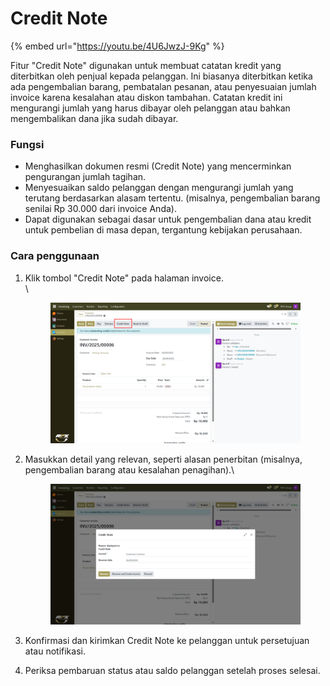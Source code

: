 # Credit Note

{% embed url="https://youtu.be/4U6JwzJ-9Kg" %}

Fitur "Credit Note" digunakan untuk membuat catatan kredit yang diterbitkan oleh penjual kepada pelanggan. Ini biasanya diterbitkan ketika ada pengembalian barang, pembatalan pesanan, atau penyesuaian jumlah invoice karena kesalahan atau diskon tambahan. Catatan kredit ini mengurangi jumlah yang harus dibayar oleh pelanggan atau bahkan mengembalikan dana jika sudah dibayar.

### Fungsi <a href="#fungsi" id="fungsi"></a>

* Menghasilkan dokumen resmi (Credit Note) yang mencerminkan pengurangan jumlah tagihan.
* Menyesuaikan saldo pelanggan dengan mengurangi jumlah yang terutang berdasarkan alasam tertentu. (misalnya, pengembalian barang senilai Rp 30.000 dari invoice Anda).
* Dapat digunakan sebagai dasar untuk pengembalian dana atau kredit untuk pembelian di masa depan, tergantung kebijakan perusahaan.

### Cara penggunaan <a href="#cara-penggunaan" id="cara-penggunaan"></a>

1.  Klik tombol "Credit Note" pada halaman invoice.\
    \


    <figure><img src="../../.gitbook/assets/Untitled design.png" alt=""><figcaption></figcaption></figure>
2.  Masukkan detail yang relevan, seperti alasan penerbitan (misalnya, pengembalian barang atau kesalahan penagihan).\


    <figure><img src="../../.gitbook/assets/image (15).png" alt=""><figcaption></figcaption></figure>
3. Konfirmasi dan kirimkan Credit Note ke pelanggan untuk persetujuan atau notifikasi.
4. Periksa pembaruan status atau saldo pelanggan setelah proses selesai.
